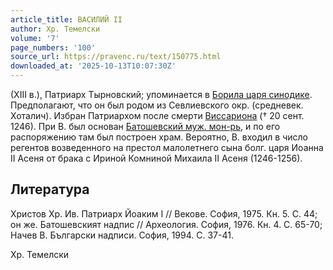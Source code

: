 ```yaml
---
article_title: ВАСИЛИЙ II
author: Хр. Темелски
volume: '7'
page_numbers: '100'
source_url: https://pravenc.ru/text/150775.html
downloaded_at: '2025-10-13T10:07:30Z'
---
```


(XIII в.), Патриарх Тырновский; упоминается в [Борила царя синодике](<https://pravenc.ru/text/Борила царя синодик.html>). Предполагают, что он был родом из Севлиевского окр. (средневек. Хоталич). Избран Патриархом после смерти [Виссариона](https://pravenc.ru/text/Виссарион.html) († 20 сент. 1246). При В. был основан [Батошевский муж. мон-рь](<https://pravenc.ru/text/БАТОШЕВСКИЙ МУЖСКОЙ МОНАСТЫРЬ В ЧЕСТЬ УСПЕНИЯ ПРЕСВЯТОЙ БОГОРОДИЦЫ.html>), и по его распоряжению там был построен храм. Вероятно, В. входил в число регентов возведенного на престол малолетнего сына болг. царя Иоанна II Асеня от брака с Ириной Комниной Михаила II Асеня (1246-1256).

## Литература

Христов Хр. Ив. Патриарх Йоаким I // Векове. София, 1975. Кн. 5. С. 44; он же. Батошевският надпис // Археология. София, 1976. Кн. 4. С. 65-70; Начев В. Български надписи. София, 1994. С. 37-41.

Хр. Темелски
